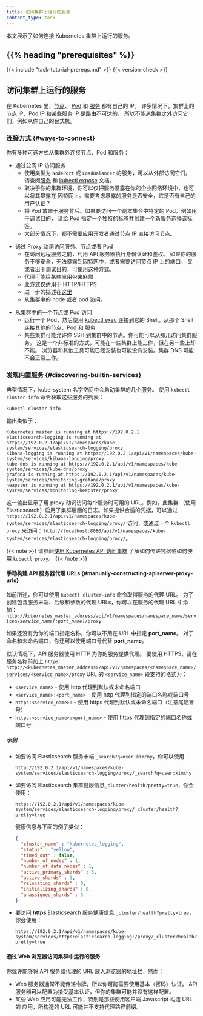 ```yaml
---
title: 访问集群上运行的服务
content_type: task
---
```


<!-- overview -->
<!--
This page shows how to connect to services running on the Kubernetes cluster.
-->
本文展示了如何连接 Kubernetes 集群上运行的服务。

## {{% heading "prerequisites" %}}


{{< include "task-tutorial-prereqs.md" >}} {{< version-check >}}

<!-- steps -->

<!--
## Accessing services running on the cluster

In Kubernetes, [nodes](/docs/concepts/architecture/nodes/),
[pods](/docs/concepts/workloads/pods/) and [services](/docs/concepts/services-networking/service/) all have
their own IPs.  In many cases, the node IPs, pod IPs, and some service IPs on a cluster will not be
routable, so they will not be reachable from a machine outside the cluster,
such as your desktop machine.
-->
## 访问集群上运行的服务

在 Kubernetes 里，[节点](/zh-cn/docs/concepts/architecture/nodes/)、
[Pod](/zh-cn/docs/concepts/workloads/pods/) 和
[服务](/zh-cn/docs/concepts/services-networking/service/) 都有自己的 IP。
许多情况下，集群上的节点 IP、Pod IP 和某些服务 IP 是路由不可达的，
所以不能从集群之外访问它们，例如从你自己的台式机。

<!--
### Ways to connect

You have several options for connecting to nodes, pods and services from outside the cluster:
-->
### 连接方式   {#ways-to-connect}

你有多种可选方式从集群外连接节点、Pod 和服务：

<!--
  - Access services through public IPs.
    - Use a service with type `NodePort` or `LoadBalancer` to make the service reachable outside
      the cluster.  See the [services](/docs/concepts/services-networking/service/) and
      [kubectl expose](/docs/reference/generated/kubectl/kubectl-commands/#expose) documentation.
    - Depending on your cluster environment, this may only expose the service to your corporate network,
      or it may expose it to the internet.  Think about whether the service being exposed is secure.
      Does it do its own authentication?
    - Place pods behind services.  To access one specific pod from a set of replicas, such as for debugging,
      place a unique label on the pod and create a new service which selects this label.
    - In most cases, it should not be necessary for application developer to directly access
      nodes via their nodeIPs.
-->
- 通过公网 IP 访问服务
  - 使用类型为 `NodePort` 或 `LoadBalancer` 的服务，可以从外部访问它们。
    请查阅[服务](/zh-cn/docs/concepts/services-networking/service/) 和
    [kubectl expose](/docs/reference/generated/kubectl/kubectl-commands/#expose) 文档。
  - 取决于你的集群环境，你可以仅把服务暴露在你的企业网络环境中，也可以将其暴露在
    因特网上。需要考虑暴露的服务是否安全，它是否有自己的用户认证？
  - 将 Pod 放置于服务背后。如果要访问一个副本集合中特定的 Pod，例如用于调试目的，
    请给 Pod 指定一个独特的标签并创建一个新服务选择该标签。
  - 大部分情况下，都不需要应用开发者通过节点 IP 直接访问节点。
<!--
  - Access services, nodes, or pods using the Proxy Verb.
    - Does apiserver authentication and authorization prior to accessing the remote service.
      Use this if the services are not secure enough to expose to the internet, or to gain
      access to ports on the node IP, or for debugging.
    - Proxies may cause problems for some web applications.
    - Only works for HTTP/HTTPS.
    - Described [here](#manually-constructing-apiserver-proxy-urls).
-->
- 通过 Proxy 动词访问服务、节点或者 Pod
  - 在访问远程服务之前，利用 API 服务器执行身份认证和鉴权。
    如果你的服务不够安全，无法暴露到因特网中，或者需要访问节点 IP 上的端口，
    又或者出于调试目的，可使用这种方式。
  - 代理可能给某些应用带来麻烦
  - 此方式仅适用于 HTTP/HTTPS
  - 进一步的描述在[这里](#manually-constructing-apiserver-proxy-urls)
  - 从集群中的 node 或者 pod 访问。
<!--
  - Access from a node or pod in the cluster.
    - Run a pod, and then connect to a shell in it using [kubectl exec](/docs/reference/generated/kubectl/kubectl-commands/#exec).
      Connect to other nodes, pods, and services from that shell.
    - Some clusters may allow you to ssh to a node in the cluster. From there you may be able to
      access cluster services. This is a non-standard method, and will work on some clusters but
      not others. Browsers and other tools may or may not be installed. Cluster DNS may not work.
-->
- 从集群中的一个节点或 Pod 访问
  - 运行一个 Pod，然后使用
    [kubectl exec](/docs/reference/generated/kubectl/kubectl-commands/#exec)
    连接到它的 Shell。从那个 Shell 连接其他的节点、Pod 和 服务
  - 某些集群可能允许你 SSH 到集群中的节点。你可能可以从那儿访问集群服务。
    这是一个非标准的方式，可能在一些集群上能工作，但在另一些上却不能。
    浏览器和其他工具可能已经安装也可能没有安装。集群 DNS 可能不会正常工作。

<!--
### Discovering builtin services

Typically, there are several services which are started on a cluster by kube-system. Get a list of these
with the `kubectl cluster-info` command:
-->
### 发现内置服务   {#discovering-builtin-services}

典型情况下，kube-system 名字空间中会启动集群的几个服务。
使用 `kubectl cluster-info` 命令获取这些服务的列表：

```shell
kubectl cluster-info
```

<!--
The output is similar to this:
-->
输出类似于：

```
Kubernetes master is running at https://192.0.2.1
elasticsearch-logging is running at https://192.0.2.1/api/v1/namespaces/kube-system/services/elasticsearch-logging/proxy
kibana-logging is running at https://192.0.2.1/api/v1/namespaces/kube-system/services/kibana-logging/proxy
kube-dns is running at https://192.0.2.1/api/v1/namespaces/kube-system/services/kube-dns/proxy
grafana is running at https://192.0.2.1/api/v1/namespaces/kube-system/services/monitoring-grafana/proxy
heapster is running at https://192.0.2.1/api/v1/namespaces/kube-system/services/monitoring-heapster/proxy
```

<!--
This shows the proxy-verb URL for accessing each service.
For example, this cluster has cluster-level logging enabled (using Elasticsearch), which can be reached
at `https://192.0.2.1/api/v1/namespaces/kube-system/services/elasticsearch-logging/proxy/` if suitable credentials are passed, or through a kubectl proxy at, for example:
`http://localhost:8080/api/v1/namespaces/kube-system/services/elasticsearch-logging/proxy/`.
-->
这一输出显示了用 proxy 动词访问每个服务时可用的 URL。例如，此集群
（使用 Elasticsearch）启用了集群层面的日志。如果提供合适的凭据，可以通过
`https://192.0.2.1/api/v1/namespaces/kube-system/services/elasticsearch-logging/proxy/`
访问，或通过一个 `kubectl proxy` 来访问：
`http://localhost:8080/api/v1/namespaces/kube-system/services/elasticsearch-logging/proxy/`。

<!--
See [Access Clusters Using the Kubernetes API](/docs/tasks/administer-cluster/access-cluster-api/#accessing-the-cluster-api) for how to pass credentials or use kubectl proxy.
-->
{{< note >}}
请参阅[使用 Kubernetes API 访问集群](/zh-cn/docs/tasks/administer-cluster/access-cluster-api/#accessing-the-cluster-api)
了解如何传递凭据或如何使用 `kubectl proxy`。
{{< /note >}}

<!--
#### Manually constructing apiserver proxy URLs

As mentioned above, you use the `kubectl cluster-info` command to retrieve the service's proxy URL. To create proxy URLs that include service endpoints, suffixes, and parameters, you append to the service's proxy URL:
`http://`*`kubernetes_master_address`*`/api/v1/namespaces/`*`namespace_name`*`/services/`*`[https:]service_name[:port_name]`*`/proxy`

If you haven't specified a name for your port, you don't have to specify *port_name* in the URL. You can also use the port number in place of the *port_name* for both named and unnamed ports.

By default, the API server proxies to your service using HTTP. To use HTTPS, prefix the service name with `https:`:
`http://<kubernetes_master_address>/api/v1/namespaces/<namespace_name>/services/<service_name>/proxy`

The supported formats for the `<service_name>` segment of the URL are:

* `<service_name>` - proxies to the default or unnamed port using http
* `<service_name>:<port_name>` - proxies to the specified port name or port number using http
* `https:<service_name>:` - proxies to the default or unnamed port using https (note the trailing colon)
* `https:<service_name>:<port_name>` - proxies to the specified port name or port number using https
-->
#### 手动构建 API 服务器代理 URLs   {#manually-constructing-apiserver-proxy-urls}

如前所述，你可以使用 `kubectl cluster-info` 命令取得服务的代理 URL。
为了创建包含服务末端、后缀和参数的代理 URLs，你可以在服务的代理 URL 中添加：
`http://`*`kubernetes_master_address`*`/api/v1/namespaces/`*`namespace_name`*`/services/`*`service_name[:port_name]`*`/proxy`

如果还没有为你的端口指定名称，你可以不用在 URL 中指定 **port_name**。
对于命名和未命名端口，你还可以使用端口号代替 **port_name**。

默认情况下，API 服务器使用 HTTP 为你的服务提供代理。 要使用 HTTPS，请在服务名称前加上 `https:`：
`http://<kubernetes_master_address>/api/v1/namespaces/<namespace_name>/services/<service_name>/proxy`
URL 的 `<service_name>` 段支持的格式为：
* `<service_name>` - 使用 http 代理到默认或未命名端口
* `<service_name>:<port_name>` - 使用 http 代理到指定的端口名称或端口号
* `https:<service_name>:` -  使用 https 代理到默认或未命名端口（注意尾随冒号）
* `https:<service_name>:<port_name>` - 使用 https 代理到指定的端口名称或端口号

<!--
##### Examples

* To access the Elasticsearch service endpoint `_search?q=user:kimchy`, you would use:
-->
##### 示例

* 如要访问 Elasticsearch 服务末端 `_search?q=user:kimchy`，你可以使用：

    ```
    http://192.0.2.1/api/v1/namespaces/kube-system/services/elasticsearch-logging/proxy/_search?q=user:kimchy
    ```

<!--
* To access the Elasticsearch cluster health information `_cluster/health?pretty=true`, you would use:
-->
* 如要访问 Elasticsearch 集群健康信息`_cluster/health?pretty=true`，你会使用：

    ```
    https://192.0.2.1/api/v1/namespaces/kube-system/services/elasticsearch-logging/proxy/_cluster/health?pretty=true
    ```

    <!--
    The health information is similar to this:
    -->
    健康信息与下面的例子类似：

    ```json
    {
      "cluster_name" : "kubernetes_logging",
      "status" : "yellow",
      "timed_out" : false,
      "number_of_nodes" : 1,
      "number_of_data_nodes" : 1,
      "active_primary_shards" : 5,
      "active_shards" : 5,
      "relocating_shards" : 0,
      "initializing_shards" : 0,
      "unassigned_shards" : 5
    }
    ```

<!--
* To access the *https* Elasticsearch service health information `_cluster/health?pretty=true`, you would use:
-->
* 要访问 **https** Elasticsearch 服务健康信息 `_cluster/health?pretty=true`，你会使用：

    ```
    https://192.0.2.1/api/v1/namespaces/kube-system/services/https:elasticsearch-logging:/proxy/_cluster/health?pretty=true
    ```

<!--
#### Using web browsers to access services running on the cluster

You may be able to put an apiserver proxy URL into the address bar of a browser. However:
-->
#### 通过 Web 浏览器访问集群中运行的服务

你或许能够将 API 服务器代理的 URL 放入浏览器的地址栏，然而：

<!--
  - Web browsers cannot usually pass tokens, so you may need to use basic (password) auth. Apiserver can be configured to accept basic auth,
    but your cluster may not be configured to accept basic auth.
  - Some web apps may not work, particularly those with client side javascript that construct URLs in a
    way that is unaware of the proxy path prefix.
-->
  - Web 服务器通常不能传递令牌，所以你可能需要使用基本（密码）认证。
    API 服务器可以配置为接受基本认证，但你的集群可能并没有这样配置。
  - 某些 Web 应用可能无法工作，特别是那些使用客户端 Javascript 构造 URL 的
    应用，所构造的 URL 可能并不支持代理路径前缀。

